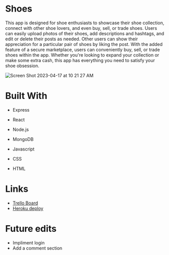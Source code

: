 # Shoes

This app is designed for shoe enthusiasts to showcase their shoe collection, connect with other shoe lovers, and even buy, sell, or trade shoes. Users can easily upload photos of their shoes, add descriptions and hashtags, and edit or delete their posts as needed. Other users can show their appreciation for a particular pair of shoes by liking the post. With the added feature of a secure marketplace, users can conveniently buy, sell, or trade shoes within the app. Whether you're looking to expand your collection or make some extra cash, this app has everything you need to satisfy your shoe obsession.

![Screen Shot 2023-04-17 at 10 21 27 AM](https://user-images.githubusercontent.com/122836814/232515003-68fd51d3-7ef2-433c-831d-8a265ef2364f.png)

# Built With
* Express
* React
* Node.js
* MongoDB
* Javascript

* CSS
* HTML

# Links
* [Trello Board](https://trello.com/b/e28wlr3w/project-4)
* [Heroku deploy](https://shoes-project4.netlify.app/)

# Future edits
* Impliment login
* Add a comment section
